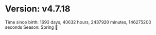 # Version: v4.7.18
Time since birth: 1693 days, 40632 hours, 2437920 minutes, 146275200 seconds
Season: Spring 🌸
